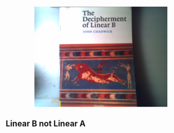 <p align="center">
  <img src="https://github.com/stan-alam/History/blob/develop/PreHistory/Minoan/images/PICT0143.JPG" width="70%" height="70%">
</p>

## Linear B not Linear A
